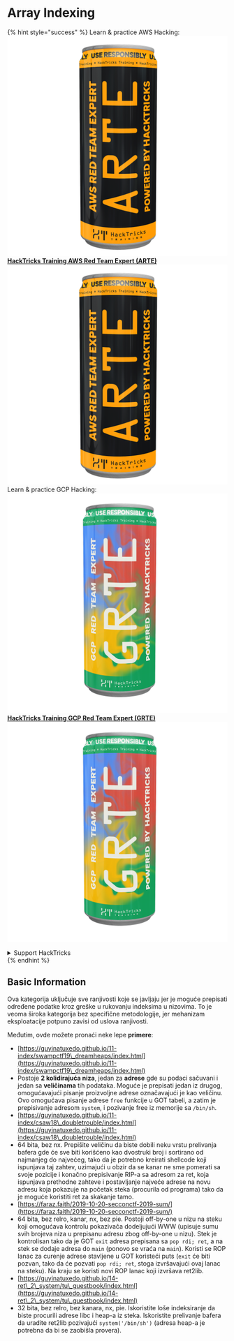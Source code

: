 # Array Indexing

{% hint style="success" %}
Learn & practice AWS Hacking:<img src="/.gitbook/assets/arte.png" alt="" data-size="line">[**HackTricks Training AWS Red Team Expert (ARTE)**](https://training.hacktricks.xyz/courses/arte)<img src="/.gitbook/assets/arte.png" alt="" data-size="line">\
Learn & practice GCP Hacking: <img src="/.gitbook/assets/grte.png" alt="" data-size="line">[**HackTricks Training GCP Red Team Expert (GRTE)**<img src="/.gitbook/assets/grte.png" alt="" data-size="line">](https://training.hacktricks.xyz/courses/grte)

<details>

<summary>Support HackTricks</summary>

* Check the [**subscription plans**](https://github.com/sponsors/carlospolop)!
* **Join the** 💬 [**Discord group**](https://discord.gg/hRep4RUj7f) or the [**telegram group**](https://t.me/peass) or **follow** us on **Twitter** 🐦 [**@hacktricks\_live**](https://twitter.com/hacktricks\_live)**.**
* **Share hacking tricks by submitting PRs to the** [**HackTricks**](https://github.com/carlospolop/hacktricks) and [**HackTricks Cloud**](https://github.com/carlospolop/hacktricks-cloud) github repos.

</details>
{% endhint %}

## Basic Information

Ova kategorija uključuje sve ranjivosti koje se javljaju jer je moguće prepisati određene podatke kroz greške u rukovanju indeksima u nizovima. To je veoma široka kategorija bez specifične metodologije, jer mehanizam eksploatacije potpuno zavisi od uslova ranjivosti.

Međutim, ovde možete pronaći neke lepe **primere**:

* [https://guyinatuxedo.github.io/11-index/swampctf19\_dreamheaps/index.html](https://guyinatuxedo.github.io/11-index/swampctf19\_dreamheaps/index.html)
* Postoje **2 kolidirajuća niza**, jedan za **adrese** gde su podaci sačuvani i jedan sa **veličinama** tih podataka. Moguće je prepisati jedan iz drugog, omogućavajući pisanje proizvoljne adrese označavajući je kao veličinu. Ovo omogućava pisanje adrese `free` funkcije u GOT tabeli, a zatim je prepisivanje adresom `system`, i pozivanje free iz memorije sa `/bin/sh`.
* [https://guyinatuxedo.github.io/11-index/csaw18\_doubletrouble/index.html](https://guyinatuxedo.github.io/11-index/csaw18\_doubletrouble/index.html)
* 64 bita, bez nx. Prepišite veličinu da biste dobili neku vrstu prelivanja bafera gde će sve biti korišćeno kao dvostruki broj i sortirano od najmanjeg do najvećeg, tako da je potrebno kreirati shellcode koji ispunjava taj zahtev, uzimajući u obzir da se kanar ne sme pomerati sa svoje pozicije i konačno prepisivanje RIP-a sa adresom za ret, koja ispunjava prethodne zahteve i postavljanje najveće adrese na novu adresu koja pokazuje na početak steka (procurila od programa) tako da je moguće koristiti ret za skakanje tamo.
* [https://faraz.faith/2019-10-20-secconctf-2019-sum/](https://faraz.faith/2019-10-20-secconctf-2019-sum/)
* 64 bita, bez relro, kanar, nx, bez pie. Postoji off-by-one u nizu na steku koji omogućava kontrolu pokazivača dodeljujući WWW (upisuje sumu svih brojeva niza u prepisanu adresu zbog off-by-one u nizu). Stek je kontrolisan tako da je GOT `exit` adresa prepisana sa `pop rdi; ret`, a na stek se dodaje adresa do `main` (ponovo se vraća na `main`). Koristi se ROP lanac za curenje adrese stavljene u GOT koristeći puts (`exit` će biti pozvan, tako da će pozvati `pop rdi; ret`, stoga izvršavajući ovaj lanac na steku). Na kraju se koristi novi ROP lanac koji izvršava ret2lib.
* [https://guyinatuxedo.github.io/14-ret\_2\_system/tu\_guestbook/index.html](https://guyinatuxedo.github.io/14-ret\_2\_system/tu\_guestbook/index.html)
* 32 bita, bez relro, bez kanara, nx, pie. Iskoristite loše indeksiranje da biste procurili adrese libc i heap-a iz steka. Iskoristite prelivanje bafera da uradite ret2lib pozivajući `system('/bin/sh')` (adresa heap-a je potrebna da bi se zaobišla provera).
